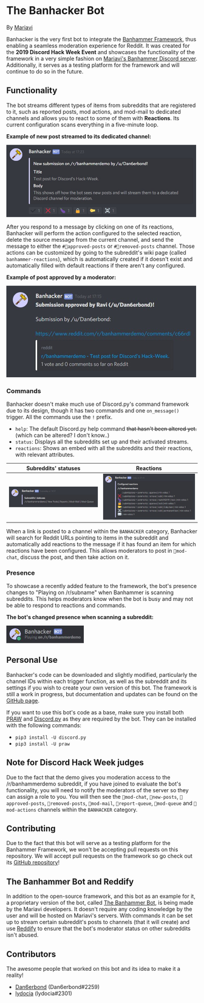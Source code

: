 # The Banhacker Bot
By [Mariavi](https://dan6erbond.github.io/mariavi)

Banhacker is the very first bot to integrate the [Banhammer Framework](https://github.com/Dan6erbond/Banhammer-Framework), thus enabling a seamless moderation experience for Reddit. It was created for the **2019 Discord Hack Week Event** and showcases the functionality of the framework in a very simple fashion on [Mariavi's Banhammer Discord server](https://discordapp.com/invite/9JrGC8f). Additionally, it serves as a testing platform for the framework and will continue to do so in the future.

## Functionality
The bot streams different types of items from subreddits that are registered to it, such as reported posts, mod actions, and mod-mail to dedicated channels and allows you to react to some of them with **Reactions**. Its current configuration scans everything in a five-minute loop.

**Example of new post streamed to its dedicated channel:**

<img src="img/new_submission.jpg" width="500">

After you respond to a message by clicking on one of its reactions, Banhacker will perform the action configured to the selected reaction, delete the source message from the current channel, and send the message to either the `#🔨approved-posts` or `#🔨removed-posts` channel. Those actions can be customized by going to the subreddit's wiki page (called `banhammer-reactions`), which is automatically created if it doesn't exist and automatically filled with default reactions if there aren't any configured.

**Example of post approved by a moderator:**

<img src="img/approved_submission.jpg" width="500">

### Commands
Banhacker doesn't make much use of Discord.py's command framework due to its design, though it has two commands and one `on_message()` trigger. All the commands use the `!` prefix.

 - `help`: The default Discord.py help command ~~that hasn't been altered yet.~~ (which can be altered? I don't know..)
 - `status`: Displays all the subreddits set up and their activated streams.
 - `reactions`: Shows an embed with all the subreddits and their reactions, with relevant attributes.
 
Subreddits' statuses           | Reactions
:-----------------------------:|:-------------------------:
![](img/subreddit_status.jpg)  | ![](img/reactions.jpg)
 
When a link is posted to a channel within the `BANHACKER` category, Banhacker will search for Reddit URLs pointing to items in the subreddit and automatically add reactions to the message if it has found an item for which reactions have been configured. This allows moderators to post in `🔨mod-chat`, discuss the post, and then take action on it.

### Presence
To showcase a recently added feature to the framework, the bot's presence changes to "Playing on /r/subname" when Banhammer is scanning subreddits. This helps moderators know when the bot is busy and may not be able to respond to reactions and commands.

**The bot's changed presence when scanning a subreddit:**

<img src="img/changed_presence.jpg">

## Personal Use
Banhacker's code can be downloaded and slightly modified, particularly the channel IDs within each trigger function, as well as the subreddit and its settings if you wish to create your own version of this bot. The framework is still a work in progress, but documentation and updates can be found on the [GitHub page](https://github.com/Dan6erbond/Banhammer-Framework).

If you want to use this bot's code as a base, make sure you install both [PRAW](https://praw.readthedocs.io) and [Discord.py](https://discordpy.readthedocs.io) as they are required by the bot. They can be installed with the following commands:
 - `pip3 install -U discord.py`
 - `pip3 install -U praw`

## Note for Discord Hack Week judges
Due to the fact that the demo gives you moderation access to the /r/banhammerdemo subreddit, if you have joined to evaluate the bot's functionality, you will need to notify the moderators of the server so they can assign a role to you. You will then see the `🔨mod-chat`, `🔨new-posts`, `🔨approved-posts`, `🔨removed-posts`, `🔨mod-mail`, `🔨report-queue`, `🔨mod-queue` and `🔨mod-actions` channels within the `BANHACKER` category.

## Contributing
Due to the fact that this bot will serve as a testing platform for the Banhammer Framework, we won't be accepting pull requests on this repository. We will accept pull requests on the framework so go check out its [GitHub repository](https://github.com/Dan6erbond/Banhammer.py)!

## The Banhammer Bot and Reddify
In addition to the open-source framework, and this bot as an example for it, a proprietary version of the bot, called [The Banhammer Bot](https://dan6erbond.github.io/mariavi/banhammer.html), is being made by the Mariavi developers. It doesn't require any coding knowledge by the user and will be hosted on Mariavi's servers. With commands it can be set up to stream certain subreddit's posts to channels (that it will create) and use [Reddify](https://dan6erbond.github.io/mariavi/reddify.html) to ensure that the bot's moderator status on other subreddits isn't abused.

## Contributors
The awesome people that worked on this bot and its idea to make it a reality!
 - [Dan6erbond](https://dan6erbond.github.io) (Dan6erbond#2259)
 - [lydocia](https://www.lydocia.com) (lydocia#2301)
